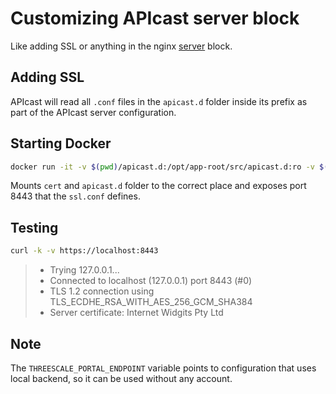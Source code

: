 # Customizing APIcast server block

Like adding SSL or anything in the nginx [server](http://nginx.org/en/docs/http/ngx_http_core_module.html#server) block.

## Adding SSL

APIcast will read all `.conf` files in the `apicast.d` folder inside its prefix as part of the APIcast server configuration.

## Starting Docker

```sh
docker run -it -v $(pwd)/apicast.d:/opt/app-root/src/apicast.d:ro -v $(pwd)/cert:/opt/app-root/src/conf/cert:ro --env THREESCALE_PORTAL_ENDPOINT=https://git.io/vXHTA --publish 8443:8443 quay.io/3scale/apicast:master
```

Mounts `cert` and `apicast.d` folder to the correct place and exposes port 8443 that the `ssl.conf` defines.

## Testing

```sh
curl -k -v https://localhost:8443
```

> *   Trying 127.0.0.1...
> *   Connected to localhost (127.0.0.1) port 8443 (#0)
> *   TLS 1.2 connection using TLS_ECDHE_RSA_WITH_AES_256_GCM_SHA384
> *   Server certificate: Internet Widgits Pty Ltd

## Note

The `THREESCALE_PORTAL_ENDPOINT` variable points to configuration that uses local backend, so it can be used without any account.
